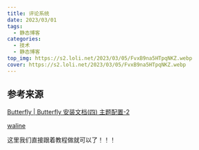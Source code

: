 ```yaml
---
title: 评论系统
date: 2023/03/01
tags:
  - 静态博客
categories:
  - 技术
  - 静态博客
top_img: https://s2.loli.net/2023/03/05/FvxB9na5HTpqNKZ.webp
cover: https://s2.loli.net/2023/03/05/FvxB9na5HTpqNKZ.webp
---
```


## 参考来源

[Butterfly | Butterfly 安装文档(四) 主题配置-2](https://butterfly.js.org/posts/ceeb73f/)

[waline](https://waline.js.org/)

这里我们直接跟着教程做就可以了！！！